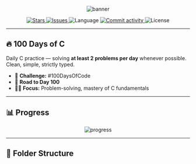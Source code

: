 <!-- Banner -->
<p align="center">
  <img src="https://capsule-render.vercel.app/api?type=venom&height=160&text=100%20Days%20of%20C&fontAlign=50&fontColor=ffffff&color=0:111827,100:0ea5e9" alt="banner"/>
</p>

<!-- Badges -->
<p align="center">
  <a href="https://github.com/vivaswann/100DaysofCode-VivaswanSingh/stargazers">
    <img alt="Stars" src="https://img.shields.io/github/stars/vivaswann/100DaysofCode-VivaswanSingh?style=for-the-badge">
  </a>
  <a href="https://github.com/vivaswann/100DaysofCode-VivaswanSingh/issues">
    <img alt="Issues" src="https://img.shields.io/github/issues/vivaswann/100DaysofCode-VivaswanSingh?style=for-the-badge">
  </a>
  <img alt="Language" src="https://img.shields.io/badge/C-100%25-0A7BC1?style=for-the-badge">
  <a href="https://github.com/vivaswann?tab=projects">
    <img alt="Commit activity" src="https://img.shields.io/github/commit-activity/m/vivaswann/100DaysofCode-VivaswanSingh?style=for-the-badge">
  </a>
  <img alt="License" src="https://img.shields.io/github/license/vivaswann/100DaysofCode-VivaswanSingh?style=for-the-badge">
</p>

---

## 🔥 100 Days of C
Daily C practice — solving **at least 2 problems per day** whenever possible.  
Clean, simple, strictly typed.  

- 🚀 **Challenge:** #100DaysOfCode  
- 📅 **Road to Day 100**  
- 🧑‍💻 **Focus:** Problem-solving, mastery of C fundamentals  

---

## 📊 Progress
<p align="center">
  <img src="https://progress-bar.dev/19/?scale=100&title=Completed&width=400&color=0ea5e9&suffix=%20/100" alt="progress"/>
</p>

---

## 📂 Folder Structure
